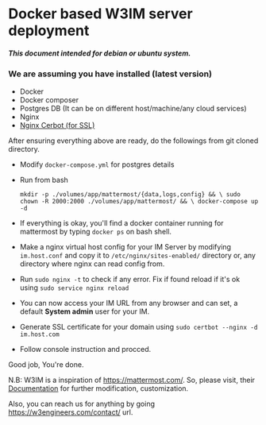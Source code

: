 # Docker based W3IM server deployment

##### This document intended for debian or ubuntu system.

### We are assuming you have installed (latest version)
- Docker
- Docker composer 
- Postgres DB (It can be on different host/machine/any cloud services)
- Nginx 
- [Nginx Cerbot (for SSL)](https://www.digitalocean.com/community/tutorials/how-to-set-up-let-s-encrypt-with-nginx-server-blocks-on-ubuntu-16-04)

After ensuring everything above are ready, do the followings from git cloned directory.
- Modify `docker-compose.yml` for postgres details
- Run from bash

    `mkdir -p ./volumes/app/mattermost/{data,logs,config} && \
     sudo chown -R 2000:2000 ./volumes/app/mattermost/ && \
     docker-compose up -d`

- If everything is okay, you'll find a docker container running for mattermost by typing `docker ps` on bash shell.
- Make a nginx virtual host config for your IM Server by modifying `im.host.conf` and copy it to `/etc/nginx/sites-enabled/` directory or, any directory where nginx can read config from.
- Run `sudo nginx -t` to check if any error. Fix if found reload if it's ok using `sudo service nginx reload`
- You can now access your IM URL from any browser and can set, a default **System admin** user for your IM.
- Generate SSL certificate for your domain using `sudo certbot --nginx -d im.host.com`
- Follow console instruction and procced. 

Good job, You're done.

N.B: W3IM is a inspiration of https://mattermost.com/. So, please visit, their [Documentation](https://docs.mattermost.com/) for further modification, customization. 

Also, you can reach us for anything by going https://w3engineers.com/contact/ url.